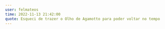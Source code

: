 ```yaml
---
user: felmateos
time: 2022-11-13 21:42:00
quote: Esqueci de trazer o Olho de Agamotto para poder voltar no tempo e participar dos Workshops do GitHub na Campus Party
---
```

